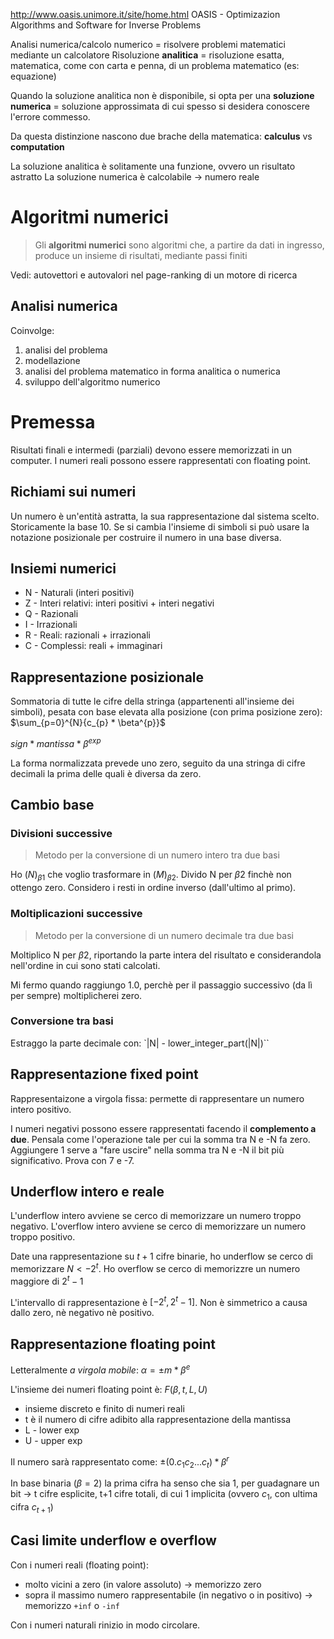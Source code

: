 http://www.oasis.unimore.it/site/home.html
OASIS - Optimizazion Algorithms and Software for Inverse Problems

Analisi numerica/calcolo numerico = risolvere problemi matematici mediante un calcolatore
Risoluzione **analitica** = risoluzione esatta, matematica, come con carta e penna, di un problema matematico (es: equazione)

Quando la soluzione analitica non è disponibile, si opta per una **soluzione numerica** = soluzione approssimata di cui spesso si desidera conoscere l'errore commesso.

Da questa distinzione nascono due brache della matematica: **calculus** vs **computation**

La soluzione analitica è solitamente una funzione, ovvero un risultato astratto
La soluzione numerica è calcolabile -> numero reale



# Algoritmi numerici
> Gli **algoritmi numerici** sono algoritmi che, a partire da dati in ingresso, produce un insieme di risultati, mediante passi finiti

Vedi: autovettori e autovalori nel page-ranking di un motore di ricerca

## Analisi numerica
Coinvolge:
1. analisi del problema
2. modellazione
3. analisi del problema matematico in forma analitica o numerica
4. sviluppo dell'algoritmo numerico

# Premessa
Risultati finali e intermedi (parziali) devono essere memorizzati in un computer. I numeri reali possono essere rappresentati con floating point.

## Richiami sui numeri 
Un numero è un'entità astratta, la sua rappresentazione dal sistema scelto. Storicamente la base 10. Se si cambia l'insieme di simboli si può usare la notazione posizionale per costruire il numero in una base diversa.

## Insiemi numerici
- N - Naturali (interi positivi)
- Z - Interi relativi: interi positivi + interi negativi
- Q - Razionali
- I - Irrazionali
- R - Reali: razionali + irrazionali
- C - Complessi: reali + immaginari

## Rappresentazione posizionale
Sommatoria di tutte le cifre della stringa (appartenenti all'insieme dei simboli), pesata con base elevata alla posizione (con prima posizione zero): $\sum_{p=0}^{N}{c_{p} * \beta^{p}}$

$sign * mantissa * \beta^{exp}$

La forma normalizzata prevede uno zero, seguito da una stringa di cifre decimali la prima delle quali è diversa da zero.

## Cambio base

### Divisioni successive
>Metodo per la conversione di un numero intero tra due basi

Ho $(N)_{\beta1}$ che voglio trasformare in $(M)_{\beta2}$. Divido N per $\beta2$ finchè non ottengo zero. Considero i resti in ordine inverso (dall'ultimo al primo).

### Moltiplicazioni successive
>Metodo per la conversione di un numero decimale tra due basi

Moltiplico N per $\beta2$, riportando la parte intera del risultato e considerandola nell'ordine in cui sono stati calcolati.

Mi fermo quando raggiungo 1.0, perchè per il passaggio successivo (da lì per sempre) moltiplicherei zero.

### Conversione tra basi
Estraggo la parte decimale con: `|N| - lower_integer_part(|N|)``

## Rappresentazione fixed point
Rappresentaizone a virgola fissa: permette di rappresentare un numero intero positivo.

I numeri negativi possono essere rappresentati facendo il **complemento a due**.
Pensala come l'operazione tale per cui la somma tra N e -N fa zero. Aggiungere 1 serve a "fare uscire" nella somma tra N e -N il bit più significativo. Prova con 7 e -7.

## Underflow intero e reale
L'underflow intero avviene se cerco di memorizzare un numero troppo negativo.
L'overflow intero avviene se cerco di memorizzare un numero troppo positivo.

Date una rappresentazione su $t+1$ cifre binarie, ho underflow se cerco di memorizzare $N < -2^{t}$. Ho overflow se cerco di memorizzre un numero maggiore di $2^{t}-1$

L'intervallo di rappresentazione è $[-2^{t}, 2^{t}-1]$. Non è simmetrico a causa dallo zero, nè negativo nè positivo.

## Rappresentazione floating point
Letteralmente *a virgola mobile*: $\alpha = \pm m * \beta^{e}$


L'insieme dei numeri floating point è: $F(\beta, t, L, U)$
- insieme discreto e finito di numeri reali
- t è il numero di cifre adibito alla rappresentazione della mantissa
- L - lower exp
- U - upper exp

Il numero sarà rappresentato come: $\pm (0.c_1 c_2 ... c_t) * \beta^{r}$

In base binaria ($\beta = 2$) la prima cifra ha senso che sia 1, per guadagnare un bit -> t cifre esplicite, t+1 cifre totali, di cui 1 implicita (ovvero $c_1$, con ultima cifra $c_{t+1}$)

## Casi limite underflow e overflow
Con i numeri reali (floating point):
- molto vicini a zero (in valore assoluto) -> memorizzo zero
- sopra il massimo numero rappresentabile (in negativo o in positivo) -> memorizzo `+inf` o `-inf`

Con i numeri naturali rinizio in modo circolare.